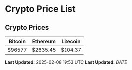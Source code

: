 # Crypto Price List

## Crypto Prices
| Bitcoin | Ethereum | Litecoin |
| ------- | -------- | -------- |
| $96577 | $2635.45 | $104.37 |
**Last Updated:** 2025-02-08 19:53 UTC
**Last Updated:** $DATE$
